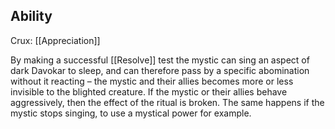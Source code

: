 ## Ability
Crux: [[Appreciation]]

By making a successful [[Resolve]] test the mystic can sing an aspect of dark Davokar to sleep, and can therefore pass by a specific abomination without it reacting – the mystic and their allies becomes more or less invisible to the blighted creature. If the mystic or their allies behave aggressively, then the effect of the ritual is broken. The same happens if the mystic stops singing, to use a mystical power for example.